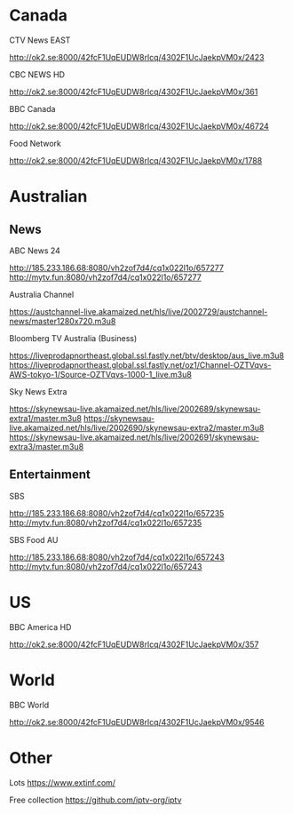 




# Canada

CTV News EAST

http://ok2.se:8000/42fcF1UqEUDW8rlcq/4302F1UcJaekpVM0x/2423


CBC NEWS HD

http://ok2.se:8000/42fcF1UqEUDW8rlcq/4302F1UcJaekpVM0x/361

BBC Canada

http://ok2.se:8000/42fcF1UqEUDW8rlcq/4302F1UcJaekpVM0x/46724

Food Network

http://ok2.se:8000/42fcF1UqEUDW8rlcq/4302F1UcJaekpVM0x/1788


# Australian

## News

ABC News 24

http://185.233.186.68:8080/vh2zof7d4/cq1x022l1o/657277
http://mytv.fun:8080/vh2zof7d4/cq1x022l1o/657277


Australia Channel

https://austchannel-live.akamaized.net/hls/live/2002729/austchannel-news/master1280x720.m3u8

Bloomberg TV Australia (Business)

https://liveprodapnortheast.global.ssl.fastly.net/btv/desktop/aus_live.m3u8
https://liveprodapnortheast.global.ssl.fastly.net/oz1/Channel-OZTVqvs-AWS-tokyo-1/Source-OZTVqvs-1000-1_live.m3u8

Sky News Extra

https://skynewsau-live.akamaized.net/hls/live/2002689/skynewsau-extra1/master.m3u8
https://skynewsau-live.akamaized.net/hls/live/2002690/skynewsau-extra2/master.m3u8
https://skynewsau-live.akamaized.net/hls/live/2002691/skynewsau-extra3/master.m3u8

## Entertainment

SBS

http://185.233.186.68:8080/vh2zof7d4/cq1x022l1o/657235
http://mytv.fun:8080/vh2zof7d4/cq1x022l1o/657235

SBS Food AU

http://185.233.186.68:8080/vh2zof7d4/cq1x022l1o/657243
http://mytv.fun:8080/vh2zof7d4/cq1x022l1o/657243


# US

BBC America HD

http://ok2.se:8000/42fcF1UqEUDW8rlcq/4302F1UcJaekpVM0x/357


# World

BBC World

http://ok2.se:8000/42fcF1UqEUDW8rlcq/4302F1UcJaekpVM0x/9546


# Other


Lots https://www.extinf.com/

Free collection https://github.com/iptv-org/iptv

